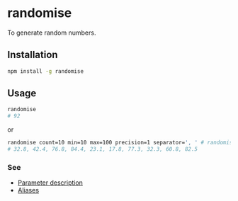 # randomise

To generate random numbers.

## Installation

```bash
npm install -g randomise
```

## Usage

```bash
randomise
# 92
```

or

```bash
randomise count=10 min=10 max=100 precision=1 separator=', ' # randomise c=10 l=10 g=100 p=1 s=', '
# 32.8, 42.4, 76.8, 84.4, 23.1, 17.8, 77.3, 32.3, 60.8, 82.5
```

### See

- [Parameter description](https://github.com/cnlon/randomise/blob/master/randomise.js#L2-L10)
- [Aliases](https://github.com/cnlon/randomise/blob/master/randomise.bin.js#L7-L11)
